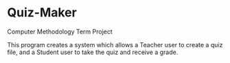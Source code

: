 # Quiz-Maker
Computer Methodology Term Project

This program creates a system which allows a Teacher user to create a quiz file, and a Student user to take the quiz and receive a grade.


